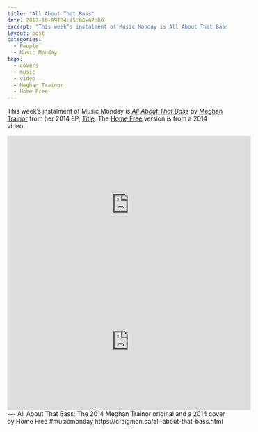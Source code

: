```yaml
---
title: "All About That Bass"
date: 2017-10-09T04:45:00-07:00
excerpt: "This week’s instalment of Music Monday is All About That Bass. The 2014 Meghan Trainor original and a 2014 cover by Home Free."
layout: post
categories:
  - People
  - Music Monday
tags:
  - covers
  - music
  - video
  - Meghan Trainor
  - Home Free
---
```

This week’s instalment of Music Monday is [_All About That Bass_](https://en.wikipedia.org/wiki/All_About_That_Bass) by [Meghan Trainor](http://meghan-trainor.com/) from her 2014 EP, [Title](https://en.wikipedia.org/wiki/Title_(EP)). The [Home Free](http://homefreemusic.com/) version is from a 2014 video.

<div class="video-container">
  <iframe width="560" height="315" src="https://www.youtube.com/embed/7PCkvCPvDXk" frameborder="0" allowfullscreen></iframe>
</div>

<div class="video-container">
  <iframe width="560" height="315" src="https://www.youtube.com/embed/BuyGVhQFLbs" frameborder="0" allowfullscreen></iframe>
</div>
---
All About That Bass: The 2014 Meghan Trainor original and a 2014 cover by Home Free #musicmonday https://craigmcn.ca/all-about-that-bass.html
